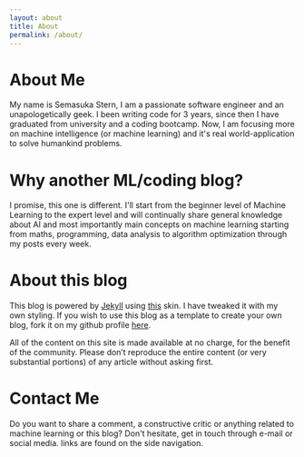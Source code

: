 ```yaml
---
layout: about
title: About
permalink: /about/
---
```

# About Me

My name is Semasuka Stern, I am a passionate software engineer and an unapologetically geek. I been writing code for 3 years, since then I have graduated from university and a coding bootcamp. Now, I am focusing more on machine intelligence (or machine learning) and it's real world-application to solve humankind problems.

# Why another ML/coding blog?

I promise, this one is different. I'll start from the beginner level of Machine Learning to the expert level and will continually share general knowledge about AI and most importantly main concepts on machine learning starting from maths, programming, data analysis to algorithm optimization through my posts every week.

# About this blog

This blog is powered by [Jekyll](https://jekyllrb.com "Jekyll") using [this](https://github.com/mmistakes/jekyll-theme-basically-basic) skin. I have tweaked it with my own styling. If you wish to use this blog as a template to create your own blog, fork it on my github profile [here](https://github.com/semasuka/blog).

All of the content on this site is made available at no charge, for the benefit of the community. Please don’t reproduce the entire content (or very substantial portions) of any article without asking first.

# Contact Me

Do you want to share a comment, a constructive critic or anything related to machine learning or this blog? Don't hesitate, get in touch through e-mail or social media. links are found on the side navigation.
